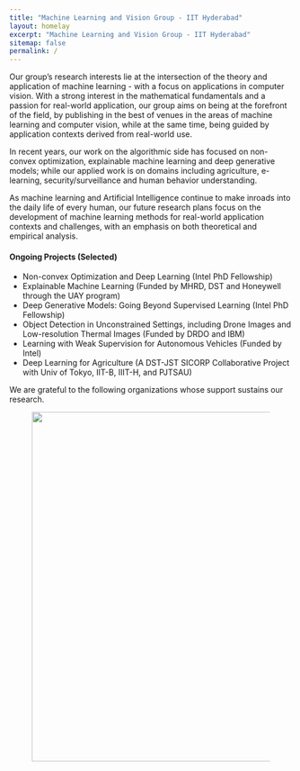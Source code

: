 ```yaml
---
title: "Machine Learning and Vision Group - IIT Hyderabad"
layout: homelay
excerpt: "Machine Learning and Vision Group - IIT Hyderabad"
sitemap: false
permalink: /
---
```



Our group’s research interests lie at the intersection of the theory and application of machine learning - with a focus on applications in computer vision. With a strong interest in the mathematical fundamentals and a passion for real-world application, our group aims on being at the forefront of the field, by publishing in the best of venues in the areas of machine learning and computer vision, while at the same time, being guided by application contexts derived from real-world use. 

In recent years, our work on the algorithmic side has focused on non-convex optimization, explainable machine learning and deep generative models; while our applied work is on domains including agriculture, e-learning, security/surveillance and human behavior understanding. 

As machine learning and Artificial Intelligence continue to make inroads into the daily life of every human, our future research plans focus on the development of machine learning methods for real-world application contexts and challenges, with an emphasis on both theoretical and empirical analysis. 

#### Ongoing Projects (Selected)

* Non-convex Optimization and Deep Learning (Intel PhD Fellowship)
* Explainable Machine Learning (Funded by MHRD, DST and Honeywell through the UAY program)
* Deep Generative Models: Going Beyond Supervised Learning (Intel PhD Fellowship)
* Object Detection in Unconstrained Settings, including Drone Images and Low-resolution Thermal Images (Funded by DRDO and IBM)
* Learning with Weak Supervision for Autonomous Vehicles (Funded by Intel)
* Deep Learning for Agriculture (A DST-JST SICORP Collaborative Project with Univ of Tokyo, IIT-B, IIIT-H, and PJTSAU)

 
We are grateful to the following organizations whose support sustains our research.

<figure class="fourth">
  <img src="{{ site.url }}{{ site.baseurl }}/images/logopic/fundingsupport.jpg" style="width: 621px">
</figure>